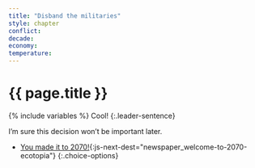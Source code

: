 ```yaml
---
title: "Disband the militaries"
style: chapter
conflict: 
decade: 
economy: 
temperature: 
---
```


<h1>{{ page.title }}</h1>

{% include variables %}
Cool! 
{:.leader-sentence}

I’m sure this decision won’t be important later.


- [You made it to 2070!](part-page_2070.html){:js-next-dest="newspaper_welcome-to-2070-ecotopia"}
{:.choice-options}

